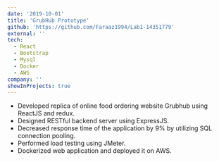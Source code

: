 ```yaml
---
date: '2019-10-01'
title: 'GrubHub Prototype'
github: 'https://github.com/Faraaz1994/Lab1-14351779'
external: ''
tech:
  - React
  - Bootstrap
  - Mysql
  - Docker
  - AWS
company: ''
showInProjects: true
---
```


-	Developed replica of online food ordering website Grubhub using ReactJS and redux.
-	Designed RESTful backend server using ExpressJS.
-	Decreased response time of the application by 9% by utilizing SQL connection pooling.
-	Performed load testing using JMeter.
-	Dockerized web application and deployed it on AWS.

